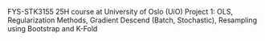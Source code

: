 FYS-STK3155 25H course at University of Oslo (UiO)
Project 1: OLS, Regularization Methods, Gradient Descend (Batch, Stochastic), Resampling using Bootstrap and K-Fold
